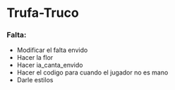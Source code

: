 # Trufa-Truco
### Falta:
+ Modificar el falta envido
+ Hacer la flor
+ Hacer ia_canta_envido
+ Hacer el codigo para cuando el jugador no es mano
+ Darle estilos
